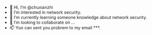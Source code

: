 - 👋 Hi, I’m @chuxianzhi
- 👀 I’m interested in network security.
- 🌱 I’m currently learning someone knowledge about network security.
- 💞️ I’m looking to collaborate on ...
- 📫 Yuo can sent you probrem to my email ***.

<!---
chuxianzhi/chuxianzhi is a ✨ special ✨ repository because its `README.md` (this file) appears on your GitHub profile.
You can click the Preview link to take a look at your changes.
--->
